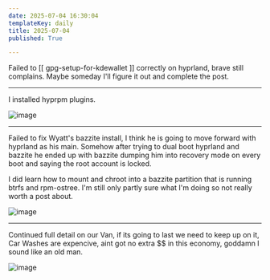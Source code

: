 ```yaml
---
date: 2025-07-04 16:30:04
templateKey: daily
title: 2025-07-04
published: True

---
```


Failed to [[ gpg-setup-for-kdewallet ]] correctly on hyprland, brave still
complains.  Maybe someday I'll figure it out and complete the post.

---

I installed hyprpm plugins.

![image](https://dropper.wayl.one/api/file/2725367a-5810-4503-a95d-52898ec6afd9.webp)

---

Failed to fix Wyatt's bazzite install, I think he is going to move forward with
hyprland as his main.  Somehow after trying to dual boot hyprland and bazzite
he ended up with bazzite dumping him into recovery mode on every boot and
saying the root account is locked.

I did learn how to mount and chroot into a bazzite partition that is running
btrfs and rpm-ostree.  I'm still only partly sure what I'm doing so not really
worth a post about.

![image](https://dropper.wayl.one/api/file/45e02cfe-8c36-4173-9b48-81a3b7ab3889.webp)

---

Continued full detail on our Van, if its going to last we need to keep up on
it, Car Washes are expencive, aint got no extra $$ in this economy, goddamn I
sound like an old man.

![image](https://dropper.wayl.one/api/file/e9c7cdb8-5f1e-40d2-b6d3-600f6a878588.webp)
